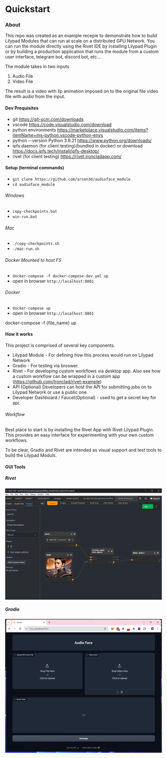 # Quickstart

### About
This repo was created as an example recepie to demonstrate how to build Lilypad Modules that can run at scale on a distributed GPU Network. You can run the module directly using the Rivet IDE by installing Lilypad Plugin or by building a production application that runs the module from a custom user interface, telegram bot, discord bot, etc...

The module takes in two inputs 
1. Audio File
2. Video File

The result is a video with lip animation imposed on to the original file video file with audio from the input.


#### Dev Prequisites
* git https://git-scm.com/downloads
* vscode https://code.visualstudio.com/download
* python environments  https://marketplace.visualstudio.com/items?itemName=ms-python.vscode-python-envs
* python --version Python 3.9.21 https://www.python.org/downloads/
* ipfs daemon (for client testing)(bundled in docker) or download https://docs.ipfs.tech/install/ipfs-desktop/
* rivet (for client testing) https://rivet.ironcladapp.com/

#### Setup (terminal commands)

*  `git clone https://github.com/arsen3d/audioface_module`
*  `cd audioface_module`

###### Windows 
*  `copy-checkpoints.bat`
*  `win-run.bat`
###### Mac
*  `./copy-checkpoints.sh`
*  `./mac-run.sh`

###### Docker Mounted to host FS
*  `docker-compose -f docker-compose-dev.yml up`
*  open in browser `http://localhost:8001`

###### Docker
*  `docker-compose up`
*  open in browser `http://localhost:8001`



docker-compose -f {file_name} up
#### How it works
This project is comprised of several key components.
* Lilypad Module - For defining how this process would run on Lilypad Network
* Gradio - For testing via broswer.
* Rivet - For developing custom workflows via desktop app. Also see how a custom workflow can be wrapped in a custom app (https://github.com/Ironclad/rivet-example)
* API (Optional) Developers can host the API for submitting jobs on to Lilypad Network or use a public one.
* Developer Dashboard / Faucet(Optional) - used to get a secret key for api. 


###### Workflow
Best place to start is by installing the Rivet App with Rivet Lilypad Plugin. This provides an easy interface for experimenting with your own custom workflows. 


To be clear, Gradio and Rivet are intended as visual support and test tools to build the Lilypad Moduls.

#### GUI Tools
##### Rivet
![Rivet](docs/images/rivet.png)
##### Gradio
![Rivet](docs/images/gradio.png)